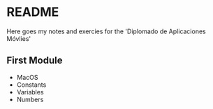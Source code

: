 # README

Here goes my notes and exercies for the 'Diplomado de Aplicaciones Móvlies'

## First Module
- MacOS
- Constants
- Variables
- Numbers
